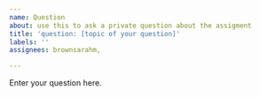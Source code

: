 ```yaml
---
name: Question
about: use this to ask a private question about the assigment
title: 'question: [topic of your question]'
labels: ''
assignees: brownsarahm, 

---
```


Enter your question here.
